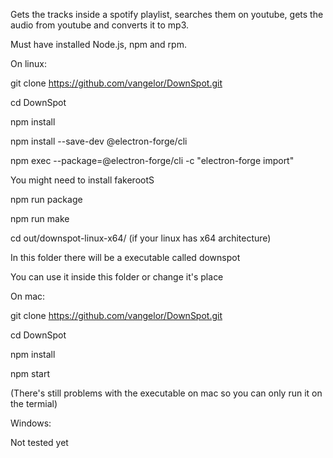 Gets the tracks inside a spotify playlist, searches them on youtube, gets the audio from youtube and converts it to mp3.

Must have installed Node.js, npm and rpm.

On linux:

git clone https://github.com/vangelor/DownSpot.git

cd DownSpot

npm install

npm install --save-dev @electron-forge/cli

npm exec --package=@electron-forge/cli -c "electron-forge import"

You might need to install fakerootS

npm run package

npm run make

cd out/downspot-linux-x64/  (if your linux has x64 architecture)

In this folder there will be a executable called downspot

You can use it inside this folder or change it's place


On mac:

git clone https://github.com/vangelor/DownSpot.git

cd DownSpot

npm install

npm start

(There's still problems with the executable on mac so you can only run it on the termial)

Windows:

Not tested yet
